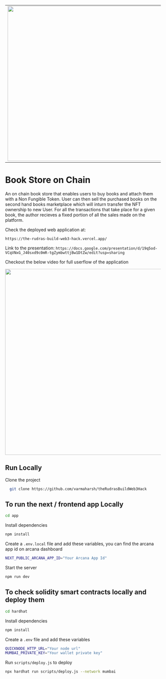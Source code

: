 
<table>
  <tr>
    <td valign="top"><img src="https://upload.wikimedia.org/wikipedia/en/2/24/Polygon_blockchain_logo.png" width="500"/></td>
    <td valign="top"><img src="https://lh5.googleusercontent.com/Q43jQRslCBiang0-DXC5CB_jR8VODmMmnwZV1qzI9X_KX9xCRbKUa2lkRTMQ18Vz3_lRuu12MWcLuo1azEE5vxD3ADmJD0wxdeWRAA-6cmfW7cZC5vcDGXutMzZWueSKgXBz1OoMSnC-SuFS0g" width="500"/></td>
    <td><img src="https://cdn-images-1.medium.com/max/680/1*_YmjEF5mDa0lvbTslVAOPg@2x.png" style="max-width: 400px"/></td>
  </tr>
</table>

# Book Store on Chain

An on chain book store that enables users to buy books and attach them with a Non Fungible Token. User can then sell the purchased books on the second hand books marketplace which will inturn transfer the NFT ownership to new User. For all the transactions that take place for a given book, the author recieves a fixed portion of all the sales made on the platform.

Check the deployed web application at:

`https://the-rudras-build-web3-hack.vercel.app/`

Link to the presentation: 
`https://docs.google.com/presentation/d/19q5od-VCqVNxG_J40sxd9c0mR-tgZymbwttjBw1DtZw/edit?usp=sharing`

Checkout the below video for full userflow of the application

<a href="https://www.youtube.com/watch?v=u043kwnBuKY">
  <img src="https://media.discordapp.net/attachments/1036324932331774042/1038736435777384468/Screenshot_2022-11-06_at_2.17.31_PM.png?width=1668&height=1045" width=600/>
  </a>

## Run Locally

Clone the project

```bash
  git clone https://github.com/varmaharsh/theRudrasBuildWeb3Hack
```

## To run the next / frontend app Locally

```bash
cd app
```

Install dependencies

```bash
npm install
```

Create a `.env.local` file and add these variables, you can find the arcana app id on arcana dashboard

```bash
NEXT_PUBLIC_ARCANA_APP_ID="Your Arcana App Id"
```

Start the server

```bash
npm run dev
```

## To check solidity smart contracts locally and deploy them

```bash
cd hardhat
```

Install dependencies

```bash
npm install
```

Create a `.env` file and add these variables

```bash
QUICKNODE_HTTP_URL="Your node url"
MUMBAI_PRIVATE_KEY="Your wallet private key"
```

Run `scripts/deploy.js` to deploy

```bash
npx hardhat run scripts/deploy.js --network mumbai
```
